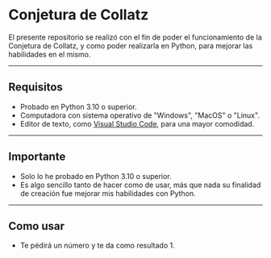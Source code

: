 # Conjetura de Collatz
El presente repositorio se realizó con el fin de poder el funcionamiento de la Conjetura de Collatz, y como poder realizarla en Python, para mejorar las habilidades en el mismo.

---

## Requisitos
- Probado en Python 3.10 o superior.
- Computadora con sistema operativo de "Windows", "MacOS" o "Linux".
- Editor de texto, como [Visual Studio Code](https://code.visualstudio.com), para una mayor comodidad.

---

## Importante
- Solo lo he probado en Python 3.10 o superior.
- Es algo sencillo tanto de hacer como de usar, más que nada su finalidad de creación fue mejorar mis habilidades con Python.

---

## Como usar
- Te pédirá un número y te da como resultado 1.